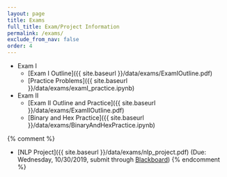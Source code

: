 ```yaml
---
layout: page
title: Exams 
full_title: Exam/Project Information
permalink: /exams/
exclude_from_nav: false
order: 4
---
```


* Exam I
    - [Exam I Outline]({{ site.baseurl }}/data/exams/ExamIOutline.pdf)
    - [Practice Problems]({{ site.baseurl }}/data/exams/examI_practice.ipynb)
* Exam II
    - [Exam II Outline and Practice]({{ site.baseurl }}/data/exams/ExamIIOutline.pdf)
    - [Binary and Hex Practice]({{ site.baseurl }}/data/exams/BinaryAndHexPractice.ipynb)

{% comment %}
* [NLP Project]({{ site.baseurl }}/data/exams/nlp_project.pdf) (Due: Wednesday, 10/30/2019, submit through [Blackboard](http://easternct.blackboard.com))
{% endcomment %}
